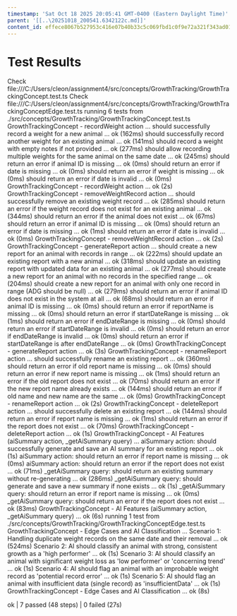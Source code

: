 ```yaml
---
timestamp: 'Sat Oct 18 2025 20:05:41 GMT-0400 (Eastern Daylight Time)'
parent: '[[..\20251018_200541.6342122c.md]]'
content_id: effece8067b527953c416e07b40b33c5c069fbd1c0f9e72a321f343ad01d5211
---
```


# Test Results

Check file:///C:/Users/cleon/assignment4/src/concepts/GrowthTracking/GrowthTrackingConcept.test.ts
Check file:///C:/Users/cleon/assignment4/src/concepts/GrowthTracking/GrowthTrackingConceptEdge.test.ts
running 6 tests from ./src/concepts/GrowthTracking/GrowthTrackingConcept.test.ts
GrowthTrackingConcept - recordWeight action ...
should successfully record a weight for a new animal ... ok (162ms)
should successfully record another weight for an existing animal ... ok (141ms)
should record a weight with empty notes if not provided ... ok (277ms)
should allow recording multiple weights for the same animal on the same date ... ok (245ms)
should return an error if animal ID is missing ... ok (0ms)
should return an error if date is missing ... ok (0ms)
should return an error if weight is missing ... ok (0ms)
should return an error if date is invalid ... ok (0ms)
GrowthTrackingConcept - recordWeight action ... ok (2s)
GrowthTrackingConcept - removeWeightRecord action ...
should successfully remove an existing weight record ... ok (285ms)
should return an error if the weight record does not exist for an existing animal ... ok (344ms)
should return an error if the animal does not exist ... ok (67ms)
should return an error if animal ID is missing ... ok (0ms)
should return an error if date is missing ... ok (1ms)
should return an error if date is invalid ... ok (0ms)
GrowthTrackingConcept - removeWeightRecord action ... ok (2s)
GrowthTrackingConcept - generateReport action ...
should create a new report for an animal with records in range ... ok (222ms)
should update an existing report with a new animal ... ok (318ms)
should update an existing report with updated data for an existing animal ... ok (277ms)
should create a new report for an animal with no records in the specified range ... ok (204ms)
should create a new report for an animal with only one record in range (ADG should be null) ... ok (279ms)
should return an error if animal ID does not exist in the system at all ... ok (68ms)
should return an error if animal ID is missing ... ok (0ms)
should return an error if reportName is missing ... ok (0ms)
should return an error if startDateRange is missing ... ok (1ms)
should return an error if endDateRange is missing ... ok (0ms)
should return an error if startDateRange is invalid ... ok (0ms)
should return an error if endDateRange is invalid ... ok (0ms)
should return an error if startDateRange is after endDateRange ... ok (0ms)
GrowthTrackingConcept - generateReport action ... ok (3s)
GrowthTrackingConcept - renameReport action ...
should successfully rename an existing report ... ok (360ms)
should return an error if old report name is missing ... ok (0ms)
should return an error if new report name is missing ... ok (1ms)
should return an error if the old report does not exist ... ok (70ms)
should return an error if the new report name already exists ... ok (144ms)
should return an error if old name and new name are the same ... ok (0ms)
GrowthTrackingConcept - renameReport action ... ok (2s)
GrowthTrackingConcept - deleteReport action ...
should successfully delete an existing report ... ok (144ms)
should return an error if report name is missing ... ok (1ms)
should return an error if the report does not exist ... ok (70ms)
GrowthTrackingConcept - deleteReport action ... ok (1s)
GrowthTrackingConcept - AI Features (aiSummary action, \_getAiSummary query) ...
aiSummary action: should successfully generate and save an AI summary for an existing report ... ok (1s)
aiSummary action: should return an error if report name is missing ... ok (0ms)
aiSummary action: should return an error if the report does not exist ... ok (71ms)
\_getAiSummary query: should return an existing summary without re-generating ... ok (286ms)
\_getAiSummary query: should generate and save a new summary if none exists ... ok (1s)
\_getAiSummary query: should return an error if report name is missing ... ok (0ms)
\_getAiSummary query: should return an error if the report does not exist ... ok (83ms)
GrowthTrackingConcept - AI Features (aiSummary action, \_getAiSummary query) ... ok (6s)
running 1 test from ./src/concepts/GrowthTracking/GrowthTrackingConceptEdge.test.ts
GrowthTrackingConcept - Edge Cases and AI Classification ...
Scenario 1: Handling duplicate weight records on the same date and their removal ... ok (524ms)
Scenario 2: AI should classify an animal with strong, consistent growth as a 'high performer' ... ok (1s)
Scenario 3: AI should classify an animal with significant weight loss as 'low performer' or 'concerning trend' ... ok (1s)
Scenario 4: AI should flag an animal with an improbable weight record as 'potential record error' ... ok (1s)
Scenario 5: AI should flag an animal with insufficient data (single record) as 'insufficientData' ... ok (1s)
GrowthTrackingConcept - Edge Cases and AI Classification ... ok (8s)

ok | 7 passed (48 steps) | 0 failed (27s)
